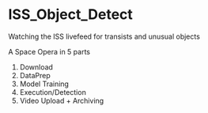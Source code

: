 # ISS_Object_Detect

Watching the ISS livefeed for transists and unusual objects


A Space Opera in 5 parts

1. Download
2. DataPrep
3. Model Training
4. Execution/Detection
5. Video Upload + Archiving
